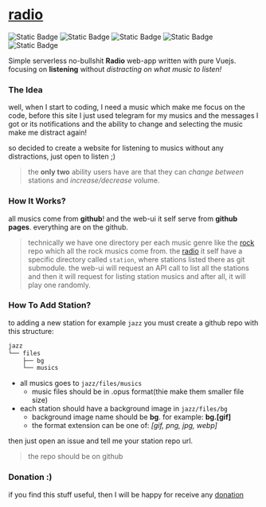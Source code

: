 # [radio](https://js-radio.github.io/)

![Static Badge](https://img.shields.io/badge/github-gh?style=for-the-badge&logo=github&logoColor=%23fff&color=%23505050)
![Static Badge](https://img.shields.io/badge/github_pages-gh?style=for-the-badge&logo=githubpages&logoColor=%23fff&color=%23505050)
![Static Badge](https://img.shields.io/badge/vueJs-js?style=for-the-badge&logo=vuedotjs&logoColor=%234FC08D&color=%23505050)
![Static Badge](https://img.shields.io/badge/Js-Js?style=for-the-badge&logo=javascript&logoColor=%23F7DF1E&color=%23505050)
![Static Badge](https://img.shields.io/badge/axios-axios?style=for-the-badge&logo=axios&logoColor=%235A29E4&color=%23707070)


Simple serverless no-bullshit **Radio** web-app
written with pure Vuejs. focusing on **listening**
without _distracting on what music to listen!_


### The Idea

well, when I start to coding, I need a music which make me focus
on the code, before this site I just used telegram for my musics and the
messages I got or its notifications and the ability to change and
selecting the music make me distract again!

so decided to create a website for listening to musics
without any distractions, just open to listen ;)

> the **only two** ability users have are that they can
> _change between_ stations and _increase/decrease_ volume.



### How It Works?

all musics come from **github**! and the web-ui
it self serve from **github pages**. everything are
on the github.

> technically we have one directory per each music genre 
> like the [rock](https://github.com/bit-orbit/rock) repo which
> all the rock musics come from.
> the [radio](https://github.com/shabane/radio) it self
> have a specific directory called `station`, where
> stations listed there as git submodule.
> the web-ui will request an API call to list all the
> stations and then it will request for listing station musics
> and after all, it will play one randomly.


### How To Add Station?

to adding a new station for example `jazz` you must
create a github repo with this structure:

```txt
jazz
└── files
    ├── bg
    └── musics
```

- all musics goes to `jazz/files/musics`
  - music files should be in .opus format(thie make them smaller file size)
- each station should have a background image in `jazz/files/bg`
  - background image name should be **bg**. for example: **bg.[gif]**
  - the format extension can be one of: _[gif, png, jpg, webp]_

then just open an issue and tell me your station repo url.
> the repo should be on github


### Donation :)

if you find this stuff useful, then I will
be happy for receive any [donation](https://daramet.com/shabane)
